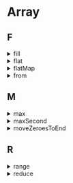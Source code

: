 # Array

## F

<details>
<summary>fill</summary>

```js
function fill(list, t) {
  const length = list.length
  let index = 0
  const result = []
  while (index < length) {
    result.push(t)
    index++
  }
  return result
}

cosnt fill => (list, t) => Array.from(list, () => t)

fill([1,2,2,2], 1)
```

</details>

<details>
<summary>flat</summary>

```js
function flat(list, n = 1) {
  if (n <= 0) return list
  return list.reduce((acc, curr) => acc.concat(Array.isArray(curr) ? flat(curr, n--) : curr), [])
}

flat([[1], [2, [3]], [5]])
```

</details>

<details>
<summary>flatMap</summary>

```js
function flatMap(list, callback = t => t) {
  return list.reduce((acc, curr, i) => acc.concat(callback(curr, i, list)), [])
}

flatMap([1, 2, 3, 4], x => [[x * 2]])
```

</details>

<details>
<summary>from</summary>

```js
if (!Array.from) {
  Array.from = function from(arrayLike, mapping, ctx) {
    const arr = Array.prototype.slice.call(arrayLike);
    return mapping
      ? arr.map(function (t, i) {
          return mapping.call(this, t, i);
        }, ctx)
      : arr;
  };
}
```

</details>

## M

<details>
<summary>max</summary>

```js
function max(list) {
  let max = -Infinity
  const length = list.length
  let index = 0
  while (index < length - 1) {
    if (list[index] > max) max = list[index]
    index++
  }
  return max
}

max([1, 5, 10, 2])
```
</details>

<details>
<summary>maxSecond</summary>

```js
function maxSecond(list) {
  let max = list[0]
  let sec = max - 1
  const length = list.length
  let index = 1
  while (index < length) {
    if (list[index] > sec) {
      sec = list[index]
    }
    if (sec > max) {
      [max, sec] = [sec, max]
    }
    index++
  }
  return sec
}

maxSecond([1, 5, 10, 2])
```
</details>

<details>
<summary>moveZeroesToEnd</summary>

```js
// #1 改变自身
function moveZeroesToEnd(list) {
  let index = list.length - 1;
  while (index >= 0) {
    if (list[index] === 0) {
      list.push(...list.splice(index, 1));
    }
    index--;
  }
  return list;
}

// #2 不改变自身
function moveZeroesToEnd(list) {
  const res = [];
  let index = list.length - 1;
  while (index >= 0) {
    list[index] ? res.unshift(list[index]) : res.push(list[index]);
    index--;
  }
  return res;
}
```

</details>

## R

<details>
<summary>range</summary>

```js
function range(from, to) {
  var result = [];
  while (from < to) {
    result.push(from);
    from++;
  }
  return result;
}

range(10, 100);
```

</details>

<details>
<summary>reduce</summary>

```js
if (!Array.prototype.reduce) {
  Array.prototype.reduce1 = function (callback) {
    var o = Object(this);
    var len = o.length >>> 0;
    var k = 0;
    var value;

    if (arguments.length >= 2) {
      value = arguments[1];
    } else {
      // 找到第一个不是empty的位置
      while (k < len && !(k in o)) k++;
      if (k >= len) {
        throw new TypeError("Reduce of empty array with no initial value");
      }

      value = o[k++];
    }

    while (k < len) {
      if (k in o) {
        value = callback(value, o[k], k, o);
      }
      k++;
    }

    return value;
  };
}
```

<details>
